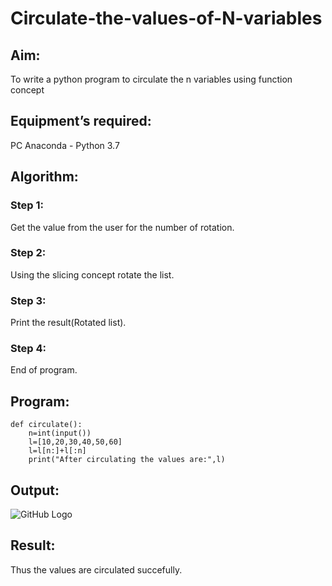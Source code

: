 # Circulate-the-values-of-N-variables
## Aim:
To write a python program to circulate the n variables using function concept
## Equipment’s required:
PC
Anaconda - Python 3.7
## Algorithm: 
### Step 1: 
Get the value from the user for the number of rotation.

### Step 2: 
Using the slicing concept rotate the list.

### Step 3: 
Print the result(Rotated list).

### Step 4: 
End of program.


## Program:
~~~
def circulate():
    n=int(input())
    l=[10,20,30,40,50,60]
    l=l[n:]+l[:n]
    print("After circulating the values are:",l)
~~~

## Output:
![GitHub Logo](CIRCULATE.png)

## Result:
Thus the values are circulated succefully.
